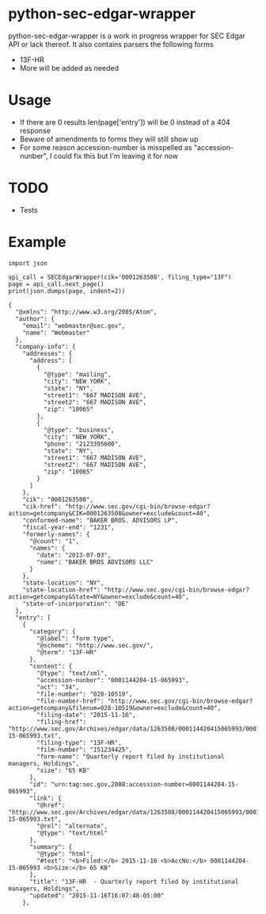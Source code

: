 # python-sec-edgar-wrapper

python-sec-edgar-wrapper is a work in progress wrapper for SEC Edgar API or lack thereof. It also contains parsers the following forms

  - 13F-HR
  - More will be added as needed

# Usage

  - If there are 0 results len(page['entry']) will be 0 instead of a 404 response
  - Beware of amendments to forms they will still show up
  - For some reason accession-number is misspelled as "accession-nunber", I could fix this but I'm leaving it for now

# TODO
- Tests

# Example
    import json
    
    api_call = SECEdgarWrapper(cik='0001263508', filing_type="13F")
    page = api_call.next_page()
    print(json.dumps(page, indent=2))

    {
      "@xmlns": "http://www.w3.org/2005/Atom",
      "author": {
        "email": "webmaster@sec.gov",
        "name": "Webmaster"
      },
      "company-info": {
        "addresses": {
          "address": [
            {
              "@type": "mailing",
              "city": "NEW YORK",
              "state": "NY",
              "street1": "667 MADISON AVE",
              "street2": "667 MADISON AVE",
              "zip": "10065"
            },
            {
              "@type": "business",
              "city": "NEW YORK",
              "phone": "2123395600",
              "state": "NY",
              "street1": "667 MADISON AVE",
              "street2": "667 MADISON AVE",
              "zip": "10065"
            }
          ]
        },
        "cik": "0001263508",
        "cik-href": "http://www.sec.gov/cgi-bin/browse-edgar?action=getcompany&CIK=0001263508&owner=exclude&count=40",
        "conformed-name": "BAKER BROS. ADVISORS LP",
        "fiscal-year-end": "1231",
        "formerly-names": {
          "@count": "1",
          "names": {
            "date": "2013-07-03",
            "name": "BAKER BROS ADVISORS LLC"
          }
        },
        "state-location": "NY",
        "state-location-href": "http://www.sec.gov/cgi-bin/browse-edgar?action=getcompany&State=NY&owner=exclude&count=40",
        "state-of-incorporation": "DE"
      },
      "entry": [
        {
          "category": {
            "@label": "form type",
            "@scheme": "http://www.sec.gov/",
            "@term": "13F-HR"
          },
          "content": {
            "@type": "text/xml",
            "accession-nunber": "0001144204-15-065993",
            "act": "34",
            "file-number": "028-10519",
            "file-number-href": "http://www.sec.gov/cgi-bin/browse-edgar?action=getcompany&filenum=028-10519&owner=exclude&count=40",
            "filing-date": "2015-11-16",
            "filing-href": "http://www.sec.gov/Archives/edgar/data/1263508/000114420415065993/0001144204-15-065993.txt",
            "filing-type": "13F-HR",
            "film-number": "151234425",
            "form-name": "Quarterly report filed by institutional managers, Holdings",
            "size": "65 KB"
          },
          "id": "urn:tag:sec.gov,2008:accession-number=0001144204-15-065993",
          "link": {
            "@href": "http://www.sec.gov/Archives/edgar/data/1263508/000114420415065993/0001144204-15-065993.txt",
            "@rel": "alternate",
            "@type": "text/html"
          },
          "summary": {
            "@type": "html",
            "#text": "<b>Filed:</b> 2015-11-16 <b>AccNo:</b> 0001144204-15-065993 <b>Size:</b> 65 KB"
          },
          "title": "13F-HR  - Quarterly report filed by institutional managers, Holdings",
          "updated": "2015-11-16T16:07:48-05:00"
        },


